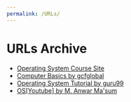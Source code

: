 ```yaml
---
permalink: /URLs/
---
```

<body>
  <h1> URLs Archive </h1>
  <ul>
    <li> <a href="http://os.vlsm.org/"> Operating System Course Site </a> </li>
    <li> <a href="https://edu.gcfglobal.org/en/computerbasics/understanding-operating-systems/1/"> Computer Basics by gcfglobal </a> </li>
    <li> <a href="https://www.guru99.com/operating-system-tutorial.html"> Operating System Tutorial by guru99 </a> </li>
    <li> <a href="https://www.youtube.com/channel/UCi3sVI10RtRaVWuq1SOVaSg"> OS[Youtube] by M. Anwar Ma'sum </a> </li>
  </ul>
</body>
